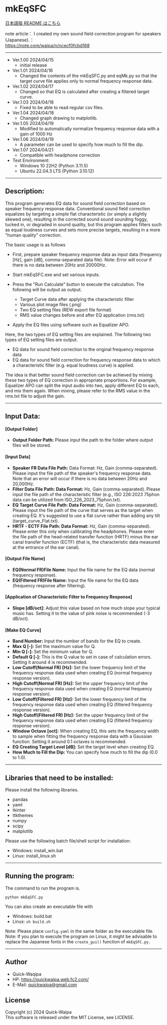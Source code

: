 # mkEqSFC
[日本語版 README はこちら](https://github.com/quick-waipa/mkEqSFC/blob/main/README.md)

note article： I created my own sound field correction program for speakers (Japanese).：  
https://note.com/waipa/n/ncecf0fcbd168

***
- Ver.1.00 2024/04/15
    - initial release
- Ver.1.01 2024/04/16
    - Changed the contents of the mkEqSFC.py and eqMk.py so that the target curve file applies only to normal frequency response data.
- Ver.1.02 2024/04/17
   - Changed so that EQ is calculated after creating a filtered target curve.
- Ver.1.03 2024/04/18
   - Fixed to be able to read regular csv files.
- Ver.1.04 2024/04/18
   - Changed graph drawing to matplotlib.
- Ver.1.05 2024/04/19
   - Modified to automatically normalize frequency response data with a gain of 1000 Hz
- Ver.1.06 2024/04/19
   - A parameter can be used to specify how much to fill the dip.
- Ver.1.07 2024/04/21
   - Compatible with headphone correction
- Test Environment: 
   - Windows 10 22H2 (Python 3.11.5)
   - Ubuntu 22.04.3 LTS (Python 3.10.12)
  
***
## Description:

This program generates EQ data for sound field correction based on speaker frequency response data.
Conventional sound field correction equalizes by targeting a simple flat characteristic (or simply a slightly skewed one), resulting in the corrected sound sound sounding foggy, tucked in, or degraded in sound quality, but this program applies filters such as equal loudness curves and sets more precise targets, resulting in a more "human quality" correction.

The basic usage is as follows

- First, prepare speaker frequency response data as input data (frequency [Hz], gain [dB], comma-separated data file). Note: Error will occur if there is no data between 20Hz and 20000Hz.
- Start mkEqSFC.exe and set various inputs.
- Press the "Run Calculate" button to execute the calculation. The following will be output as output.

  - Target Curve data after applying the characteristic filter
  - Various plot image files (.png)
  - Two EQ setting files (REW export file format)
  - RMS value changes before and after EQ application (rms.txt)

- Apply the EQ files using software such as Equalizer APO.

Here, the two types of EQ setting files are explained.
The following two types of EQ setting files are output.

- EQ data for sound field correction to the original frequency response data
- EQ data for sound field correction for frequency response data to which a characteristic filter (e.g. equal loudness curve) is applied.

The idea is that better sound field correction can be achieved by mixing these two types of EQ correction in appropriate proportions.
For example, Equalizer APO can split the input audio into two, apply different EQ to each, and mix them again.
When mixing, please refer to the RMS value in the rms.txt file to adjust the gain.

***
## Input Data:
#### [Output Folder]
 + **Output Folder Path:** Please input the path to the folder where output files will be stored.
 
#### [Input Data]
 + **Speaker FR Data File Path:** Data Format: Hz, Gain (comma-separated). Please input the file path of the speaker's frequency response data. Note that an error will occur if there is no data between 20Hz and 20,000Hz.
 + **Filter Data File Path: Data Format:** Hz, Gain (comma-separated). Please input the file path of the characteristic filter (e.g., ISO 226:2023 75phon data can be utilized from ISO_226_2023_75phon.txt).
 + **EQ Target Curve File Path: Data Format:** Hz, Gain (comma-separated). Please input the file path of the curve that serves as the target when creating EQ. It's suggested to use a flat curve rather than adding any tilt (target_curve_Flat.txt).
 + **HRTF - ECTF File Path: Data Format:** Hz, Gain (comma-separated). Please enter this only when calibrating the headphones. Please enter the file path of the head-related transfer function (HRTF) minus the ear canal transfer function (ECTF) (that is, the characteristic data measured at the entrance of the ear canal).
  
#### [Output File Name]
 + **EQ(Normal FR)File Name:** Input the file name for the EQ data (normal frequency response).
 + **EQ(Filtered FR)File Name:** Input the file name for the EQ data (frequency response after filtering).
 
#### [Application of Characteristic Filter to Frequency Response]
 + **Slope [dB/oct]:** Adjust this value based on how much slope your typical music has. Setting it to the value of pink noise is recommended (-3 dB/oct).
 
#### [Make EQ Curve]
 + **Band Number:** Input the number of bands for the EQ to create.
 + **Max Q [-]:** Set the maximum value for Q.
 + **Min Q [-]:** Set the minimum value for Q.
 + **Default Q [-]:** This is the Q value to set in case of calculation errors. Setting it around 4 is recommended.
 + **Low Cutoff(Normal FR) [Hz]:** Set the lower frequency limit of the frequency response data used when creating EQ (normal frequency response version).
 + **High Cutoff(Normal FR) [Hz]:** Set the upper frequency limit of the frequency response data used when creating EQ (normal frequency response version).
 + **Low Cutoff(Filtered FR) [Hz]:** Set the lower frequency limit of the frequency response data used when creating EQ (filtered frequency response version).
 + **High Cutoff(Filtered FR) [Hz]:** Set the upper frequency limit of the frequency response data used when creating EQ (filtered frequency response version).
 + **Window Octave [oct]:** When creating EQ, this sets the frequency width to sample when fitting the frequency response data with a Gaussian function. Setting it around 0.1 octaves is recommended.
 + **EQ Creating Target Level [dB]:** Set the target level when creating EQ.
 + **How Much to Fill the Dip:** You can specify how much to fill the dip (0.0 to 1.0).
 
***
## Libraries that need to be installed:
Please install the following libraries.

- pandas 
- yaml 
- tkinter 
- ttkthemes 
- numpy 
- scipy  
- matplotlib

Please use the following batch file/shell script for installation:
- Windows: install_win.bat
- Linux: install_linux.sh

***
## Running the program:
The command to run the program is.  
    
`python mkEqSFC.py`  

You can also create an executable file with  
- Windows: build.bat  
- Linux: `sh build.sh`  

Note: Please place `config.yaml` in the same folder as the executable file.  
Note: If you plan to execute the program on Linux, it might be advisable to replace the Japanese fonts in the `create_gui()` function of `mkEqSFC.py.`

***
## Author
- Quick-Waqipa
- HP: https://quickwaipa.web.fc2.com/
- E-Mail: quickwaipa@gmail.com

## License
Copyright (c) 2024 Quick-Waipa  
This software is released under the MIT License, see LICENSE.
